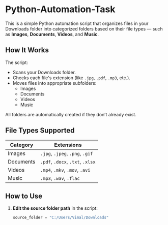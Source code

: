# Python-Automation-Task
This is a simple Python automation script that organizes files in your Downloads folder into categorized folders based on their file types — such as **Images**, **Documents**, **Videos**, and **Music**.

## How It Works

The script:
- Scans your Downloads folder.
- Checks each file's extension (like `.jpg`, `.pdf`, `.mp3`, etc.).
- Moves files into appropriate subfolders:
  - Images
  - Documents
  - Videos
  - Music

All folders are automatically created if they don’t already exist.

## File Types Supported

| Category   | Extensions                          |
|------------|--------------------------------------|
| Images     | `.jpg`, `.jpeg`, `.png`, `.gif`     |
| Documents  | `.pdf`, `.docx`, `.txt`, `.xlsx`    |
| Videos     | `.mp4`, `.mkv`, `.mov`, `.avi`      |
| Music      | `.mp3`, `.wav`, `.flac`             |

## How to Use

1. **Edit the source folder path** in the script:
   ```python
   source_folder = "C:/Users/Vimal/Downloads"
